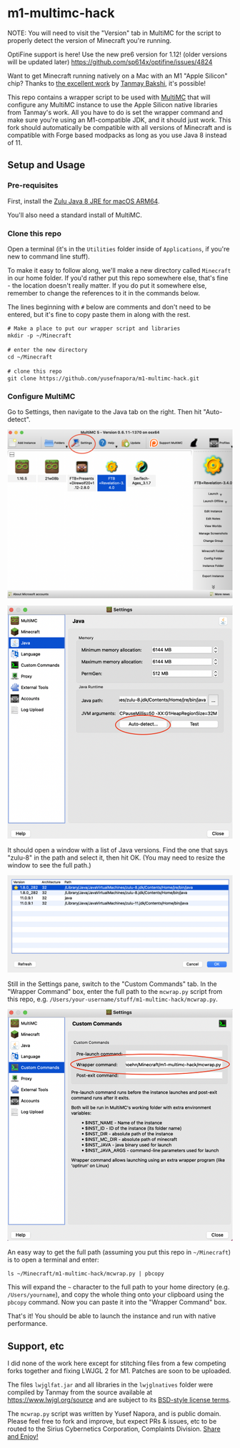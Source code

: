 # m1-multimc-hack

NOTE: You will need to visit the "Version" tab in MultiMC for the script to properly detect the version of Minecraft you're running.


OptiFine support is here! Use the new pre6 version for 1.12! (older versions will be updated later)
https://github.com/sp614x/optifine/issues/4824


Want to get Minecraft running natively on a Mac with an M1 "Apple Silicon" chip? Thanks to [the excellent work](https://gist.github.com/tanmayb123/d55b16c493326945385e815453de411a) by [Tanmay Bakshi](https://gist.github.com/tanmayb123), it's possible!

This repo contains a wrapper script to be used with [MultiMC](https://multimc.org) that will configure any MultiMC instance to use the Apple Silicon native libraries from Tanmay's work. All you have to do is set the wrapper command and make sure you're using an M1-compatible JDK, and it should just work. This fork should automatically be compatible with all versions of Minecraft and is compatible with Forge based modpacks as long as you use Java 8 instead of 11.

## Setup and Usage

### Pre-requisites

First, install the [Zulu Java 8 JRE for macOS ARM64](https://cdn.azul.com/zulu/bin/zulu8.52.0.23-ca-jre8.0.282-macosx_aarch64.dmg).

You'll also need a standard install of MultiMC.

### Clone this repo

Open a terminal (it's in the `Utilities` folder inside of `Applications`, if you're new to command line stuff).

To make it easy to follow along, we'll make a new directory called `Minecraft` in our home folder. If you'd rather put this repo somewhere else, that's fine - the location doesn't really matter. If you do put it somewhere else, remember to change the references to it in the commands below.

The lines beginning with `#` below are comments and don't need to be entered, but it's fine to copy paste them in along with the rest.

```shell
# Make a place to put our wrapper script and libraries
mkdir -p ~/Minecraft

# enter the new directory
cd ~/Minecraft

# clone this repo
git clone https://github.com/yusefnapora/m1-multimc-hack.git
```

### Configure MultiMC

Go to Settings, then navigate to the Java tab on the right. Then hit "Auto-detect".

![Screenshot of MultiMC with "Settings" highlighted](./screenshots/settings.png)

![Screenshot of instance Settings pane with "Auto-detect" button highlighted](./screenshots/detect-jvm.png)

It should open a window with a list of Java versions. Find the one that says "zulu-8" in the path and select it, then hit OK. (You may need to resize the window to see the full path.)

![Screenshot of JVM list with correct JVM highlighted](./screenshots/select-zulu-jvm.png)

Still in the Settings pane, switch to the "Custom Commands" tab. In the "Wrapper Command" box, enter the full path to the `mcwrap.py` script from this repo, e.g. `/Users/your-username/stuff/m1-multimc-hack/mcwrap.py`.

![Screenshot of Custom Commands tab, with Wrapper Command box highlighted](./screenshots/custom-command.png)

An easy way to get the full path (assuming you put this repo in `~/Minecraft`) is to open a terminal and enter:

```shell
ls ~/Minecraft/m1-multimc-hack/mcwrap.py | pbcopy
```

This will expand the `~` character to the full path to your home directory (e.g. `/Users/yourname`), and copy the whole thing onto your clipboard using the `pbcopy` command. Now you can paste it into the "Wrapper Command" box.

That's it! You should be able to launch the instance and run with native performance.

## Support, etc

I did none of the work here except for stitching files from a few competing forks together and fixing LWJGL 2 for M1. Patches are soon to be uploaded.

The files `lwjglfat.jar` and all libraries in the `lwjglnatives` folder were compiled by Tanmay from the source available at https://www.lwjgl.org/source and are subject to its [BSD-style license terms](https://github.com/LWJGL/lwjgl3/blob/master/LICENSE.md).

The `mcwrap.py` script was written by Yusef Napora, and is public domain. Please feel free to fork and improve, but expect PRs & issues, etc to be routed to the Sirius Cybernetics Corporation, Complaints Division. [Share and Enjoy!](https://hitchhikers.fandom.com/wiki/Share_and_Enjoy)
